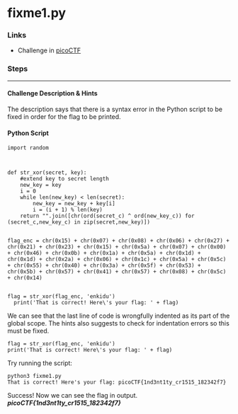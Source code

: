 # fixme1.py

### Links

- Challenge in [picoCTF](https://play.picoctf.org/practice/challenge/238)

### Steps

---

#### Challenge Description & Hints

The description says that there is a syntax error in the Python script to be fixed in order for the flag to be printed.

#### Python Script


```
import random



def str_xor(secret, key):
    #extend key to secret length
    new_key = key
    i = 0
    while len(new_key) < len(secret):
        new_key = new_key + key[i]
        i = (i + 1) % len(key)
    return "".join([chr(ord(secret_c) ^ ord(new_key_c)) for (secret_c,new_key_c) in zip(secret,new_key)])


flag_enc = chr(0x15) + chr(0x07) + chr(0x08) + chr(0x06) + chr(0x27) + chr(0x21) + chr(0x23) + chr(0x15) + chr(0x5a) + chr(0x07) + chr(0x00) + chr(0x46) + chr(0x0b) + chr(0x1a) + chr(0x5a) + chr(0x1d) + chr(0x1d) + chr(0x2a) + chr(0x06) + chr(0x1c) + chr(0x5a) + chr(0x5c) + chr(0x55) + chr(0x40) + chr(0x3a) + chr(0x5f) + chr(0x53) + chr(0x5b) + chr(0x57) + chr(0x41) + chr(0x57) + chr(0x08) + chr(0x5c) + chr(0x14)


flag = str_xor(flag_enc, 'enkidu')
  print('That is correct! Here\'s your flag: ' + flag)
```

We can see that the last line of code is wrongfully indented as its part of the global scope.  The hints also suggests to check for indentation errors so this must be fixed.
```
flag = str_xor(flag_enc, 'enkidu')
print('That is correct! Here\'s your flag: ' + flag)
```
Try running the script:
```
python3 fixme1.py 
That is correct! Here's your flag: picoCTF{1nd3nt1ty_cr1515_182342f7}
```
Success! Now we can see the flag in output.
***picoCTF{1nd3nt1ty_cr1515_182342f7}***
